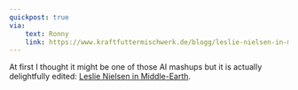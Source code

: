 ```yaml
---
quickpost: true
via:
    text: Ronny
    link: https://www.kraftfuttermischwerk.de/blogg/leslie-nielsen-in-mittelerde/
---
```

At first I thought it might be one of those AI mashups but it is actually delightfully edited: [Leslie Nielsen in Middle-Earth](https://www.youtube.com/watch?v=hbY9tXMVXDY).
